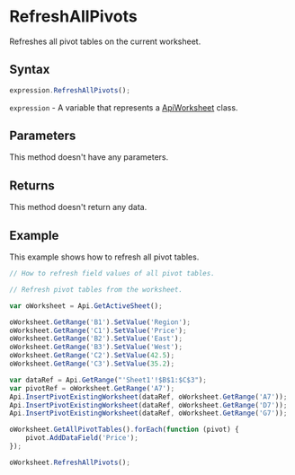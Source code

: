 # RefreshAllPivots

Refreshes all pivot tables on the current worksheet.

## Syntax

```javascript
expression.RefreshAllPivots();
```

`expression` - A variable that represents a [ApiWorksheet](../ApiWorksheet.md) class.

## Parameters

This method doesn't have any parameters.

## Returns

This method doesn't return any data.

## Example

This example shows how to refresh all pivot tables.

```javascript editor-xlsx
// How to refresh field values of all pivot tables.

// Refresh pivot tables from the worksheet.

var oWorksheet = Api.GetActiveSheet();

oWorksheet.GetRange('B1').SetValue('Region');
oWorksheet.GetRange('C1').SetValue('Price');
oWorksheet.GetRange('B2').SetValue('East');
oWorksheet.GetRange('B3').SetValue('West');
oWorksheet.GetRange('C2').SetValue(42.5);
oWorksheet.GetRange('C3').SetValue(35.2);

var dataRef = Api.GetRange("'Sheet1'!$B$1:$C$3");
var pivotRef = oWorksheet.GetRange('A7');
Api.InsertPivotExistingWorksheet(dataRef, oWorksheet.GetRange('A7'));
Api.InsertPivotExistingWorksheet(dataRef, oWorksheet.GetRange('D7'));
Api.InsertPivotExistingWorksheet(dataRef, oWorksheet.GetRange('G7'));

oWorksheet.GetAllPivotTables().forEach(function (pivot) {
	pivot.AddDataField('Price');
});

oWorksheet.RefreshAllPivots();

```
